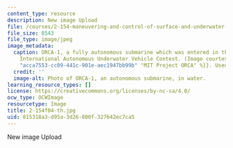 ```yaml
---
content_type: resource
description: New image Upload
file: /courses/2-154-maneuvering-and-control-of-surface-and-underwater-vehicles-13-49-fall-2004/815318a3d95a3d26800f327642ec7ca5_2-154f04-th.jpg
file_size: 8543
file_type: image/jpeg
image_metadata:
  caption: ORCA-1, a fully autonomous submarine which was entered in the First Annual
    International Autonomous Underwater Vehicle Contest. (Image courtesy of {{% resource_link
    "acca7553-cc09-441c-901e-aec1947bb99b" "MIT Project ORCA" %}}. Used with permission.)
  credit: ''
  image-alt: Photo of ORCA-1, an autonomous submarine, in water.
learning_resource_types: []
license: https://creativecommons.org/licenses/by-nc-sa/4.0/
ocw_type: OCWImage
resourcetype: Image
title: 2-154f04-th.jpg
uid: 815318a3-d95a-3d26-800f-327642ec7ca5
---
```

New image Upload